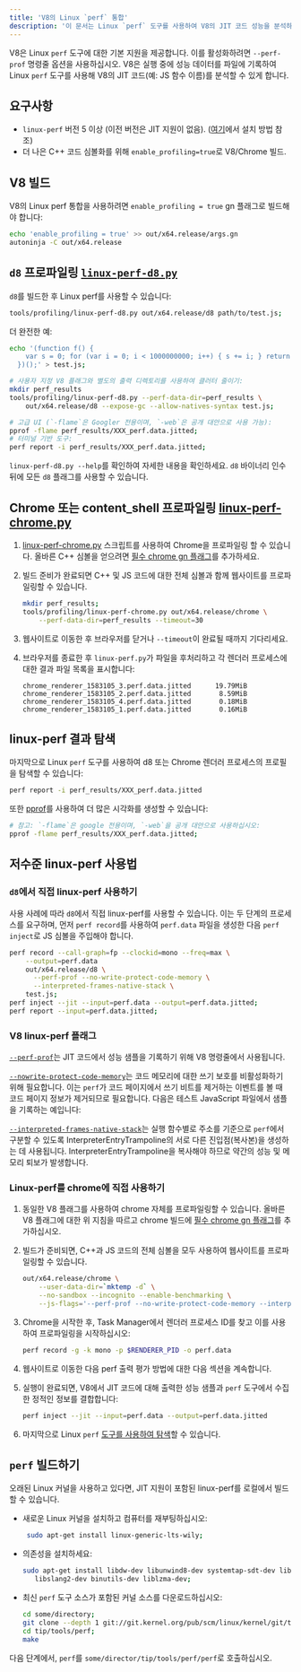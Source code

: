 ```yaml
---
title: 'V8의 Linux `perf` 통합'
description: '이 문서는 Linux `perf` 도구를 사용하여 V8의 JIT 코드 성능을 분석하는 방법을 설명합니다.'
---
```

V8은 Linux `perf` 도구에 대한 기본 지원을 제공합니다. 이를 활성화하려면 `--perf-prof` 명령줄 옵션을 사용하십시오.
V8은 실행 중에 성능 데이터를 파일에 기록하여 Linux `perf` 도구를 사용해 V8의 JIT 코드(예: JS 함수 이름)를 분석할 수 있게 합니다.

## 요구사항

- `linux-perf` 버전 5 이상 (이전 버전은 JIT 지원이 없음). ([여기](#build-perf)에서 설치 방법 참조)
- 더 나은 C++ 코드 심볼화를 위해 `enable_profiling=true`로 V8/Chrome 빌드.

## V8 빌드

V8의 Linux perf 통합을 사용하려면 `enable_profiling = true` gn 플래그로 빌드해야 합니다:

```bash
echo 'enable_profiling = true' >> out/x64.release/args.gn
autoninja -C out/x64.release
```

## `d8` 프로파일링 [`linux-perf-d8.py`](https://source.chromium.org/search?q=linux-perf-d8.py)

`d8`를 빌드한 후 Linux perf를 사용할 수 있습니다:

```bash
tools/profiling/linux-perf-d8.py out/x64.release/d8 path/to/test.js;
```

더 완전한 예:

```bash
echo '(function f() {
    var s = 0; for (var i = 0; i < 1000000000; i++) { s += i; } return s;
  })();' > test.js;

# 사용자 지정 V8 플래그와 별도의 출력 디렉토리를 사용하여 클러터 줄이기:
mkdir perf_results
tools/profiling/linux-perf-d8.py --perf-data-dir=perf_results \
    out/x64.release/d8 --expose-gc --allow-natives-syntax test.js;

# 고급 UI (`-flame`은 Googler 전용이며, `-web`은 공개 대안으로 사용 가능):
pprof -flame perf_results/XXX_perf.data.jitted;
# 터미널 기반 도구:
perf report -i perf_results/XXX_perf.data.jitted;
```

`linux-perf-d8.py --help`를 확인하여 자세한 내용을 확인하세요. `d8` 바이너리 인수 뒤에 모든 `d8` 플래그를 사용할 수 있습니다.


## Chrome 또는 content_shell 프로파일링 [linux-perf-chrome.py](https://source.chromium.org/search?q=linux-perf-chrome.py)

1. [linux-perf-chrome.py](https://source.chromium.org/search?q=linux-perf-chrome.py) 스크립트를 사용하여 Chrome을 프로파일링 할 수 있습니다. 올바른 C++ 심볼을 얻으려면 [필수 chrome gn 플래그](https://chromium.googlesource.com/chromium/src/+/master/docs/profiling.md#General-checkout-setup)를 추가하세요.

1. 빌드 준비가 완료되면 C++ 및 JS 코드에 대한 전체 심볼과 함께 웹사이트를 프로파일링할 수 있습니다.

    ```bash
    mkdir perf_results;
    tools/profiling/linux-perf-chrome.py out/x64.release/chrome \
        --perf-data-dir=perf_results --timeout=30
    ```

1. 웹사이트로 이동한 후 브라우저를 닫거나 `--timeout`이 완료될 때까지 기다리세요.
1. 브라우저를 종료한 후 `linux-perf.py`가 파일을 후처리하고 각 렌더러 프로세스에 대한 결과 파일 목록을 표시합니다:

   ```
   chrome_renderer_1583105_3.perf.data.jitted      19.79MiB
   chrome_renderer_1583105_2.perf.data.jitted       8.59MiB
   chrome_renderer_1583105_4.perf.data.jitted       0.18MiB
   chrome_renderer_1583105_1.perf.data.jitted       0.16MiB
   ```

## linux-perf 결과 탐색

마지막으로 Linux `perf` 도구를 사용하여 d8 또는 Chrome 렌더러 프로세스의 프로필을 탐색할 수 있습니다:

```bash
perf report -i perf_results/XXX_perf.data.jitted
```

또한 [pprof](https://github.com/google/pprof)를 사용하여 더 많은 시각화를 생성할 수 있습니다:

```bash
# 참고: `-flame`은 google 전용이며, `-web`을 공개 대안으로 사용하십시오:
pprof -flame perf_results/XXX_perf.data.jitted;
```

## 저수준 linux-perf 사용법

### `d8`에서 직접 linux-perf 사용하기

사용 사례에 따라 `d8`에서 직접 linux-perf를 사용할 수 있습니다.
이는 두 단계의 프로세스를 요구하며, 먼저 `perf record`를 사용하여 `perf.data` 파일을 생성한 다음 `perf inject`로 JS 심볼을 주입해야 합니다.

``` bash
perf record --call-graph=fp --clockid=mono --freq=max \
    --output=perf.data
    out/x64.release/d8 \
      --perf-prof --no-write-protect-code-memory \
      --interpreted-frames-native-stack \
    test.js;
perf inject --jit --input=perf.data --output=perf.data.jitted;
perf report --input=perf.data.jitted;
```

### V8 linux-perf 플래그

[`--perf-prof`](https://source.chromium.org/search?q=FLAG_perf_prof)는 JIT 코드에서 성능 샘플을 기록하기 위해 V8 명령줄에서 사용됩니다.

[`--nowrite-protect-code-memory`](https://source.chromium.org/search?q=FLAG_nowrite_protect_code_memory)는 코드 메모리에 대한 쓰기 보호를 비활성화하기 위해 필요합니다. 이는 `perf`가 코드 페이지에서 쓰기 비트를 제거하는 이벤트를 볼 때 코드 페이지 정보가 제거되므로 필요합니다. 다음은 테스트 JavaScript 파일에서 샘플을 기록하는 예입니다:

[`--interpreted-frames-native-stack`](https://source.chromium.org/search?q=FLAG_interpreted_frames_native_stack)는 실행 함수별로 주소를 기준으로 `perf`에서 구분할 수 있도록 InterpreterEntryTrampoline의 서로 다른 진입점(복사본)을 생성하는 데 사용됩니다. InterpreterEntryTrampoline을 복사해야 하므로 약간의 성능 및 메모리 퇴보가 발생합니다.


### Linux-perf를 chrome에 직접 사용하기

1. 동일한 V8 플래그를 사용하여 chrome 자체를 프로파일링할 수 있습니다. 올바른 V8 플래그에 대한 위 지침을 따르고 chrome 빌드에 [필수 chrome gn 플래그](https://chromium.googlesource.com/chromium/src/+/master/docs/profiling.md#General-checkout-setup)를 추가하십시오.

1. 빌드가 준비되면, C++과 JS 코드의 전체 심볼을 모두 사용하여 웹사이트를 프로파일링할 수 있습니다.

    ```bash
    out/x64.release/chrome \
        --user-data-dir=`mktemp -d` \
        --no-sandbox --incognito --enable-benchmarking \
        --js-flags='--perf-prof --no-write-protect-code-memory --interpreted-frames-native-stack'
    ```

1. Chrome을 시작한 후, Task Manager에서 렌더러 프로세스 ID를 찾고 이를 사용하여 프로파일링을 시작하십시오:

    ```bash
    perf record -g -k mono -p $RENDERER_PID -o perf.data
    ```

1. 웹사이트로 이동한 다음 perf 출력 평가 방법에 대한 다음 섹션을 계속합니다.

1. 실행이 완료되면, V8에서 JIT 코드에 대해 출력한 성능 샘플과 `perf` 도구에서 수집한 정적인 정보를 결합합니다:

   ```bash
   perf inject --jit --input=perf.data --output=perf.data.jitted
   ```

1. 마지막으로 Linux `perf` [도구를 사용하여 탐색](#Explore-linux-perf-results)할 수 있습니다.

## `perf` 빌드하기

오래된 Linux 커널을 사용하고 있다면, JIT 지원이 포함된 linux-perf를 로컬에서 빌드할 수 있습니다.

- 새로운 Linux 커널을 설치하고 컴퓨터를 재부팅하십시오:

  ```bash
   sudo apt-get install linux-generic-lts-wily;
  ```

- 의존성을 설치하세요:

  ```bash
  sudo apt-get install libdw-dev libunwind8-dev systemtap-sdt-dev libaudit-dev \
     libslang2-dev binutils-dev liblzma-dev;
  ```

- 최신 `perf` 도구 소스가 포함된 커널 소스를 다운로드하십시오:

  ```bash
  cd some/directory;
  git clone --depth 1 git://git.kernel.org/pub/scm/linux/kernel/git/tip/tip.git;
  cd tip/tools/perf;
  make
  ```

다음 단계에서, `perf`를 `some/director/tip/tools/perf/perf`로 호출하십시오.
